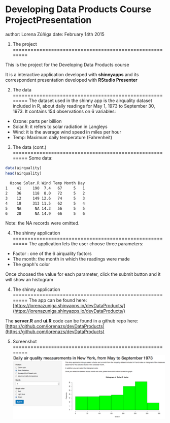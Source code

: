 Developing Data Products Course
ProjectPresentation
========================================================
author: Lorena Zúñiga
date: February 14th 2015

1. The project
========================================================

This is the project for the Developing Data Products course

It is a interactive application developed with 
**shinnyapps** and its correspondent presentation
developed with **RStudio Presenter**

2. The data 
========================================================
The dataset used in the shinny app is the airquality dataset included in R, about
daily readings for May 1, 1973 to September 30, 1973.
It contains 154 observations on 6 variables:

- Ozone: parts per billion
- Solar.R:  it refers to solar radiation in Langleys
- Wind:  it is the average wind speed in miles per hour
- Temp: Maximum daily temperature (Fahrenheit)

3. The data (cont.)
========================================================
Some data:

```r
data(airquality)
head(airquality)
```

```
  Ozone Solar.R Wind Temp Month Day
1    41     190  7.4   67     5   1
2    36     118  8.0   72     5   2
3    12     149 12.6   74     5   3
4    18     313 11.5   62     5   4
5    NA      NA 14.3   56     5   5
6    28      NA 14.9   66     5   6
```
Note: the NA records were omitted.

4. The shinny application
========================================================
 The application lets the user choose three parameters:
 - Factor : one of the 6 airquality factors
 - The month:  the month in which the readings were made
 - The graph's color
 
 Once choosed the value for each parameter, click the submit button and
 it will show an histogram
 
 
 
4. The shinny application
========================================================
The app can be found here:
[https://lorenazuniga.shinyapps.io/devDataProducts/](https://lorenazuniga.shinyapps.io/devDataProducts/)

The **server.R** and **ui.R** code can be found in a github repo here:
  [https://github.com/lorenazs/devDataProducts](https://github.com/lorenazs/devDataProducts)
  
5. Screenshot 
========================================================
 ![alt text](figures/fig.png)


